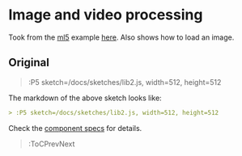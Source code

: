 # Image and video processing

Took from the [ml5](https://ml5js.org/) example [here](https://learn.ml5js.org/#/reference/facemesh?id=examples). Also shows how to load an image.

## Original

<!-- > :P5 sketch=/docs/sketches/lib1.js, width=512, height=512 -->

<!-- The markdown of the above sketch looks like:

```md
> :P5 sketch=/docs/sketches/lib1.js, width=512, height=512
``` -->

> :P5 sketch=/docs/sketches/lib2.js, width=512, height=512

The markdown of the above sketch looks like:

```md
> :P5 sketch=/docs/sketches/lib2.js, width=512, height=512
```

Check the [component specs](/docs/snippets/component) for details.

> :ToCPrevNext